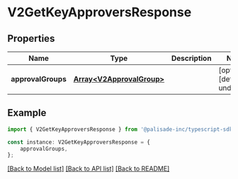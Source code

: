 # V2GetKeyApproversResponse


## Properties

Name | Type | Description | Notes
------------ | ------------- | ------------- | -------------
**approvalGroups** | [**Array&lt;V2ApprovalGroup&gt;**](V2ApprovalGroup.md) |  | [optional] [default to undefined]

## Example

```typescript
import { V2GetKeyApproversResponse } from '@palisade-inc/typescript-sdk';

const instance: V2GetKeyApproversResponse = {
    approvalGroups,
};
```

[[Back to Model list]](../README.md#documentation-for-models) [[Back to API list]](../README.md#documentation-for-api-endpoints) [[Back to README]](../README.md)
